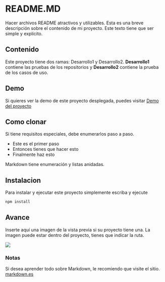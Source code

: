 # README.MD
Hacer archivos README atractivos y utilizables.
Esta es una breve descripción sobre el contenido de mi proyecto. Este texto tiene que ser simple y explícito.

## Contenido
Este proyecto tiene dos ramas: Desarrollo1 y Desarrollo2. **Desarrollo1** contiene las pruebas de los repositorios y **Desarrollo2** contiene la prueba de los casos de uso.

## Demo
Si quieres ver la demo de este proyecto desplegada, puedes visitar [Demo del proyecto](https://anabelisa.co/tips-para-hacer-un-buen-readme-md/)

## Como clonar
Si tiene requisitos especiales, debe enumerarlos paso a paso.
* Este es el primer paso
* Entonces tienes que hacer esto
* Finalmente haz esto

Markdown tiene enumeración y listas anidadas.

## Instalacion
Para instalar y ejecutar este proyecto simplemente escriba y ejecute
```bash
npm install
```
## Avance
Inserte aquí una imagen de la vista previa si su proyecto tiene una. La imagen puede estar dentro del proyecto, tienes que indicar la ruta.

![](/preview.jpg)

### Notas
Si desea aprender todo sobre Markdown, le recomiendo que visite el sitio. [markdown.es](https://markdown.es/sintaxis-markdown/)
